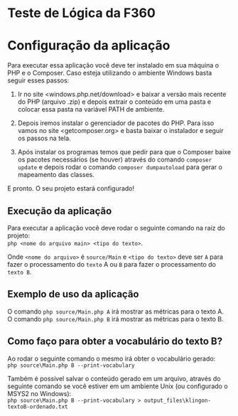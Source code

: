 # Teste de Lógica da F360

# Configuração da aplicação
Para executar essa aplicação você deve ter instalado em sua máquina o PHP e o
Composer. Caso esteja utilizando o ambiente Windows basta seguir esses passos:

1. Ir no site <windows.php.net/download> e baixar a versão mais recente do
PHP (arquivo .zip) e depois extrair o conteúdo em uma pasta e colocar essa pasta
na variável PATH de ambiente.

1. Depois iremos instalar o gerenciador de pacotes do PHP. Para isso vamos no site
<getcomposer.org> e basta baixar o instalador e seguir os passos na tela.

3. Após instalar os programas temos que pedir para que o Composer baixe
os pacotes necessários (se houver) através do comando `composer update` e depois
rodar o comando `composer dumpautoload` para gerar o mapeamento das classes.

E pronto. O seu projeto estará configurado!


## Execução da aplicação
Para executar a aplicação você deve rodar o seguinte comando na raiz do projeto:<br>
`php <nome do arquivo main> <tipo do texto>`.

Onde `<nome do arquivo>` é `source/Main` e `<tipo do texto>` deve ser `A` para
fazer o processamento do `texto` A ou `B` para fazer o processamento do `texto B`.


## Exemplo de uso da aplicação
O comando `php source/Main.php A` irá mostrar as métricas para o texto A.<br>
O comando `php source/Main.php B` irá mostrar as métricas para o texto B.


## Como faço para obter a vocabulário do texto B?
Ao rodar o seguinte comando o mesmo irá obter o vocabulário gerado:<br>
`php source\Main.php B --print-vocabulary`

Também é possível salvar o conteúdo gerado em um arquivo, através do seguinte 
comando se você estiver em um ambiente Unix (ou configurado o MSYS2 no Windows):<br>
`php source\Main.php B --print-vocabulary > output_files\klingon-textoB-ordenado.txt`
